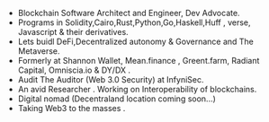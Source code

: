 - Blockchain Software Architect and Engineer, Dev Advocate.
- Programs in Solidity,Cairo,Rust,Python,Go,Haskell,Huff , verse, Javascript & their derivatives.
- Lets buidl DeFi,Decentralized autonomy & Governance and The Metaverse.
- Formerly at Shannon Wallet, Mean.finance , Greent.farm, Radiant Capital, Omniscia.io & DY/DX .
- Audit The Auditor (Web 3.0 Security) at InfyniSec.
- An avid Researcher . Working on Interoperability of blockchains.
- Digital nomad (Decentraland location coming soon...)
- Taking Web3 to the masses .
